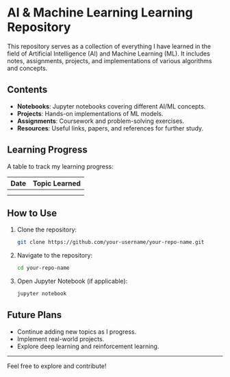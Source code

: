 # AI & Machine Learning Learning Repository

This repository serves as a collection of everything I have learned in the field of Artificial Intelligence (AI) and Machine Learning (ML). It includes notes, assignments, projects, and implementations of various algorithms and concepts.

## Contents
- **Notebooks**: Jupyter notebooks covering different AI/ML concepts.
- **Projects**: Hands-on implementations of ML models.
- **Assignments**: Coursework and problem-solving exercises.
- **Resources**: Useful links, papers, and references for further study.

## Learning Progress
A table to track my learning progress:

| Date       | Topic Learned |
|------------|--------------|
|            |              |
|            |              |

## How to Use
1. Clone the repository:
   ```sh
   git clone https://github.com/your-username/your-repo-name.git
   ```
2. Navigate to the repository:
   ```sh
   cd your-repo-name
   ```
3. Open Jupyter Notebook (if applicable):
   ```sh
   jupyter notebook
   ```

## Future Plans
- Continue adding new topics as I progress.
- Implement real-world projects.
- Explore deep learning and reinforcement learning.

---
Feel free to explore and contribute!
